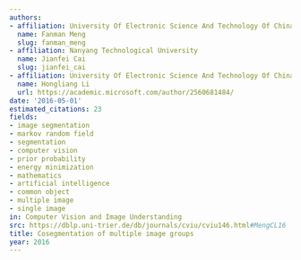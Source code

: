 ```yaml
---
authors:
- affiliation: University Of Electronic Science And Technology Of China
  name: Fanman Meng
  slug: fanman_meng
- affiliation: Nanyang Technological University
  name: Jianfei Cai
  slug: jianfei_cai
- affiliation: University Of Electronic Science And Technology Of China
  name: Hongliang Li
  url: https://academic.microsoft.com/author/2560681484/
date: '2016-05-01'
estimated_citations: 23
fields:
- image segmentation
- markov random field
- segmentation
- computer vision
- prior probability
- energy minimization
- mathematics
- artificial intelligence
- common object
- multiple image
- single image
in: Computer Vision and Image Understanding
src: https://dblp.uni-trier.de/db/journals/cviu/cviu146.html#MengCL16
title: Cosegmentation of multiple image groups
year: 2016
---
```

